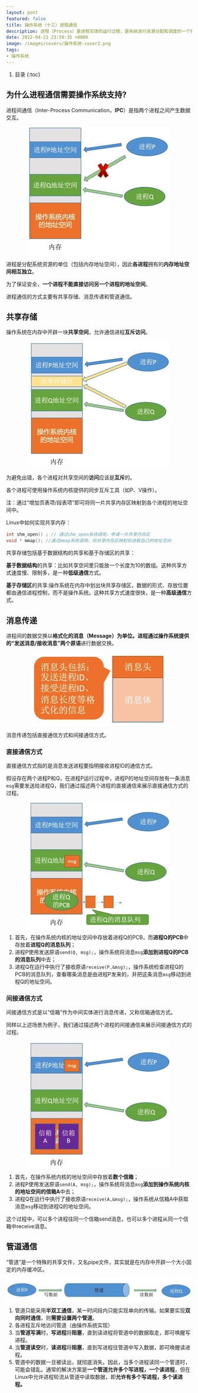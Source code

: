 ```yaml
---
layout: post
featured: false
title: 操作系统（十三）进程通信
description: 进程（Process）是进程实体的运行过程，是系统进行资源分配和调度的一个独立单位。
date: 2022-04-21 23:59:35 +0800
image: /images/covers/操作系统-cover2.png
tags:
- 操作系统
---
```


1. 目录
{:toc}

## 为什么进程通信需要操作系统支持?

进程间通信（Inter-Process Communication，**IPC**）是指两个进程之间产生数据交互。

<img src='\images\posts\操作系统-进程-进程间通信.jpg'
  style="
    display: block;
    margin-left: auto;
    margin-right: auto; 
    zoom:50%;" />

进程是分配系统资源的单位（包括内存地址空间），因此**各进程**拥有的**内存地址空间相互独立**。

为了保证安全，**一个进程不能直接访问另一个进程的地址空间**。

进程通信的方式主要有共享存储、消息传递和管道通信。

## 共享存储

操作系统在内存中开辟一块**共享空间**，允许通信进程**互斥访问**。

<img src='\images\posts\操作系统-进程-共享存储.jpg'
  style="
    display: block;
    margin-left: auto;
    margin-right: auto; 
    zoom:50%;" />

为避免出错，各个进程对共享空间的**访问**应该是**互斥**的。

各个进程可使用操作系统内核提供的同步互斥工具（如P、V操作）。

注：通过“增加页表项/段表项”即可将同一片共享内存区映射到各个进程的地址空间中。

Linux中如何实现共享内存：

```c
int shm_open() ; // 通过shm_open系统调用，申请一片共享内存区
void * mmap(); //通过mmap系统调用，将共享内存区映射到进程自己的地址空间
```

共享存储包括基于数据结构的共享和基于存储区的共享：

**基于数据结构**的共享：比如共享空间里只能放一个长度为10的数组。这种共享方式速度慢、限制多，是一种**低级通信**方式。

**基于存储区**的共享:操作系统在内存中划出块共享存储区，数据的形式、存放位置都由通信进程控制，而不是操作系统。这种共享方式速度很快，是一种**高级通信**方式。

## 消息传递

进程间的数据交换以**格式化的消息（Message）**为单位。进程通过操作系统提供的“发送消息/接收消息”两个**原语**进行数据交换。

<img src='\images\posts\操作系统-进程-消息传递.jpg'
  style="
    display: block;
    margin-left: auto;
    margin-right: auto; 
    zoom:50%;" />

消息传递包括直接通信方式和间接通信方式。

### 直接通信方式

直接通信方式指的是消息发送进程要指明接收进程ID的通信方式。

假设存在两个进程P和Q，在进程P运行过程中，进程P的地址空间存放有一条消息`msg`需要发送给进程Q，我们通过描述两个进程的直接通信来展示直接通信方式的过程。

<img src='\images\posts\操作系统-进程-直接通信.jpg'
  style="
    display: block;
    margin-left: auto;
    margin-right: auto; 
    zoom:50%;" />

1. 首先，在操作系统内核的地址空间中存放着进程Q的PCB，而**进程Q的PCB**中存放着**进程Q的消息队列**；
2. 进程P使用发送原语`send(Q, msg);`，操作系统将消息`msg`**添加到进程Q的PCB的消息队列**中去；
3. 进程Q在运行中执行了接收原语`receive(P,&msg);`，操作系统检查进程Q的PCB的消息队列，查看哪条消息是由进程P发来的，并把这条消息`msg`移动到进程Q的地址空间。

### 间接通信方式

间接通信方式是以“信箱”作为中间实体进行消息传递，又称信箱通信方式。

同样以上述场景为例子，我们通过描述两个进程的间接通信来展示间接通信方式的过程。

<img src='\images\posts\操作系统-进程-间接通信.jpg'
  style="
    display: block;
    margin-left: auto;
    margin-right: auto; 
    zoom:50%;" />

1. 首先，在操作系统内核的地址空间中存放着**数个信箱**；
2. 进程P使用发送原语`send(A, msg);`，操作系统将消息`msg`**添加到操作系统内核的地址空间的信箱A**中去；
3. 进程Q在运行中执行了接收原语`receive(A,&msg);`，操作系统从信箱A中获取消息`msg`移动到进程Q的地址空间。

这个过程中，可以多个进程往同一个信箱send消息，也可以多个进程从同一个信箱中receive消息。

## 管道通信

“管道”是一个特殊的共享文件，又名pipe文件，其实就是在内存中开辟一个大小固定的内存缓冲区。

<img src='\images\posts\操作系统-进程-管道通信.jpg'
  style="
    display: block;
    margin-left: auto;
    margin-right: auto; 
    zoom:50%;" />

1. 管道只能采用**半双工通信**，某一时间段内只能实现单向的传输。如果要实现**双向同时通信**，则**需要设置两个管道**。
2. 各进程互斥地访问管道（由操作系统实现）
3. 当**管道写满**时，**写进程**将**阻塞**，直到读进程将管道中的数据取走，即可唤醒写进程。
4. 当**管道读空**时，**读进程**将**阻塞**，直到写进程往管道中写入数据，即可唤醒读进程。
5. 管道中的数据一旦被读出，就彻底消失。因此，当多个进程读同一个管道时，可能会错乱。通常的解决方案是**一个管道允许多个写进程，一个读进程**，但在Linux中允许进程轮流从管道中读取数据，即**允许有多个写进程，多个读进程。**


